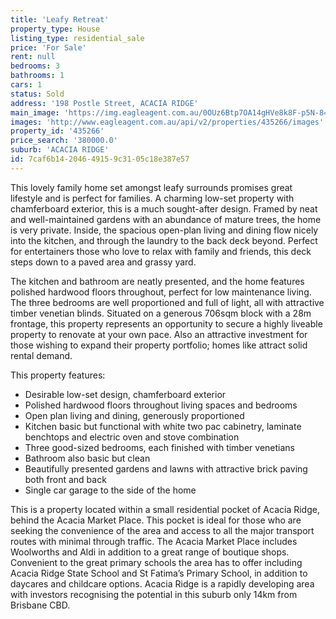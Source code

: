 ```yaml
---
title: 'Leafy Retreat'
property_type: House
listing_type: residential_sale
price: 'For Sale'
rent: null
bedrooms: 3
bathrooms: 1
cars: 1
status: Sold
address: '198 Postle Street, ACACIA RIDGE'
main_image: 'https://img.eagleagent.com.au/0OUz6Btp7OA14gHVe8k8F-p5N-8=/1280x854/smart/https://s3-us-west-2.amazonaws.com/eagleagent-orig/images/6822447/130199278-image-M.jpg'
images: 'http://www.eagleagent.com.au/api/v2/properties/435266/images'
property_id: '435266'
price_search: '380000.0'
suburb: 'ACACIA RIDGE'
id: 7caf6b14-2046-4915-9c31-05c18e387e57
---
```

This lovely family home set amongst leafy surrounds promises great lifestyle and is perfect for families. A charming low-set property with chamferboard exterior, this is a much sought-after design. Framed by neat and well-maintained gardens with an abundance of mature trees, the home is very private. Inside, the spacious open-plan living and dining flow nicely into the kitchen, and through the laundry to the back deck beyond. Perfect for entertainers those who love to relax with family and friends, this deck steps down to a paved area and grassy yard.

The kitchen and bathroom are neatly presented, and the home features polished hardwood floors throughout, perfect for low maintenance living. The three bedrooms are well proportioned and full of light, all with attractive timber venetian blinds. Situated on a generous 706sqm block with a 28m frontage, this property represents an opportunity to secure a highly liveable property to renovate at your own pace. Also an attractive investment for those wishing to expand their property portfolio; homes like attract solid rental demand.

This property features:

*  Desirable low-set design, chamferboard exterior
*  Polished hardwood floors throughout living spaces and bedrooms
*  Open plan living and dining, generously proportioned
*  Kitchen basic but functional with white two pac cabinetry, laminate benchtops and electric oven and stove combination
*  Three good-sized bedrooms, each finished with timber venetians
*  Bathroom also basic but clean
*  Beautifully presented gardens and lawns with attractive brick paving both front and back
*  Single car garage to the side of the home

This is a property located within a small residential pocket of Acacia Ridge, behind the Acacia Market Place. This pocket is ideal for those who are seeking the convenience of the area and access to all the major transport routes with minimal through traffic. The Acacia Market Place includes Woolworths and Aldi in addition to a great range of boutique shops. Convenient to the great primary schools the area has to offer including Acacia Ridge State School and St Fatima’s Primary School, in addition to daycares and childcare options. Acacia Ridge is a rapidly developing area with investors recognising the potential in this suburb only 14km from Brisbane CBD.